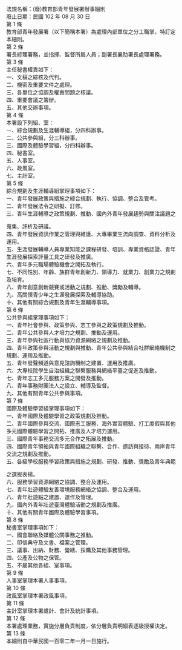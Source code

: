 法規名稱：(廢)教育部青年發展署辦事細則  
廢止日期：民國 102 年 08 月 30 日  
第 1 條  
教育部青年發展署（以下簡稱本署）為處理內部單位之分工職掌，特訂定  
本細則。  
第 2 條  
署長綜理署務，並指揮、監督所屬人員；副署長襄助署長處理署務。  
第 3 條  
主任秘書權責如下：  
一、文稿之綜核及代判。  
二、機密及重要文件之處理。  
三、各單位之協調及權責問題之核議。  
四、重要會議之籌辦。  
五、其他交辦事項。  
第 4 條  
本署設下列組、室：  
一、綜合規劃及生涯輔導組，分四科辦事。  
二、公共參與組，分三科辦事。  
三、國際及體驗學習組，分四科辦事。  
四、秘書室。  
五、人事室。  
六、政風室。  
七、主計室。  
第 5 條  
綜合規劃及生涯輔導組掌理事項如下：  
一、青年發展政策與措施之綜合規劃、執行、協調、整合及管考。  
二、青年發展法令之研擬、訂修。  
三、青年生涯輔導之政策規劃、推動、國內外青年發展趨勢與關注議題之  


蒐集、評析及研議。  
四、青年發展資訊作業之管理與維護、大專畢業生流向調查、資料分析及  
運用。  
五、生涯發展輔導人員專業知能之課程研發、培訓、專業資格認證、青年  
生涯發展探索評量工具之研發及推廣。  
六、青年多元職場體驗機會之開拓及執行。  
七、不同性別、年齡、族群青年創新力、領導力、就業力、創業力之規劃  
及培育。  
八、青年創意創新競賽或活動之規劃、推動、獎勵及輔導。  
九、高關懷青少年之生涯發展探索及輔導協助。  
十、其他有關綜合規劃及青年生涯輔導事項。  
第 6 條  
公共參與組掌理事項如下：  
一、青年社會參與、政策參與、志工參與之政策規劃及推動。  
二、青年公共參與人才培力之規劃、推動及運用。  
三、青年參與社區行動與協力資源網絡之規劃及推動。  
四、青年政策參與活動之規劃與推動、青年公共參與結合社群網絡機制之  
規劃、運用及推動。  
五、青年發聲頻道與意見諮詢機制之建置、運用及推廣。  
六、大專校院學生自治組織之聯繫服務與網絡平臺之促進及推動。  
七、青年志工多元服務方案之開發及推動。  
八、青年事務財團法人之設立、輔導及監督。  
九、其他有關青年公共參與事項。  
第 7 條  
國際及體驗學習組掌理事項如下：  
一、青年國際及體驗學習之政策規劃及推動。  
二、青年國際參與交流、國際志工服務、海外實習體驗、打工度假與其他  
多元國際體驗學習之開拓、推廣及人才培力運用。  
三、國際青年事務交流多元合作之拓展及推動。  
四、國際青年領袖與青年國際組織之聯繫、合作、邀訪與接待、兩岸青年  
交流之規劃及推動。  
五、各級學校服務學習政策與措施之規劃、研發、推動、獎勵及青年典範  


之選拔表揚。  
六、服務學習資源網絡之協調、整合及運用。  
七、青年壯遊體驗友善環境服務網絡之協調、整合及運用。  
八、青年壯遊點之建置、運作及管理。  
九、國內外青年壯遊臺灣體驗活動之規劃及推廣。  
十、其他有關青年國際及體驗學習事項。  
第 8 條  
秘書室掌理事項如下：  
一、國會聯絡及媒體公關事務之推動。  
二、印信典守及文書、檔案之管理。  
三、議事、出納、財務、營繕、採購及其他事務管理。  
四、公產及公物之保管。  
五、不屬其他各組、室事項。  
第 9 條  
人事室掌理本署人事事項。  
第 10 條  
政風室掌理本署政風事項。  
第 11 條  
主計室掌理本署歲計、會計及統計事項。  
第 12 條  
本署處理業務，實施分層負責制度，依分層負責明細表逐級授權決定。  
第 13 條  
本細則自中華民國一百零二年一月一日施行。  


